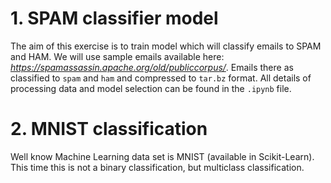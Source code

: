 # 1. SPAM classifier model
The aim of this exercise is to train model which will classify emails to SPAM and HAM. We will use sample emails available here: *https://spamassassin.apache.org/old/publiccorpus/*. Emails there as classified to `spam` and `ham` and compressed to `tar.bz` format.
All details of processing data and model selection can be found in the `.ipynb` file. 

# 2. MNIST classification

Well know Machine Learning data set is MNIST (available in Scikit-Learn). This time this is not a binary classification, but multiclass classification. 

